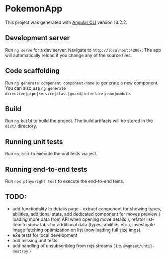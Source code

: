 # PokemonApp

This project was generated with [Angular CLI](https://github.com/angular/angular-cli) version 13.2.2.

## Development server

Run `ng serve` for a dev server. Navigate to `http://localhost:4200/`. The app will automatically reload if you change any of the source files.

## Code scaffolding

Run `ng generate component component-name` to generate a new component. You can also use `ng generate directive|pipe|service|class|guard|interface|enum|module`.

## Build

Run `ng build` to build the project. The build artifacts will be stored in the `dist/` directory.

## Running unit tests

Run `ng test` to execute the unit tests via jest.

## Running end-to-end tests

Run `npx playwright test` to execute the end-to-end tests.

## TODO:
* add functionality to details page - extract component for showing types, abilities, additional stats, add dedicated component for moves preview ( loading more data from API when opening move details ), refator list-item to show tabs for additional data (types, abilities etc.), investigate image fetching optimization on list (now loading full size imgs), 
* e2e tests for local development
* add missing unit tests
* add handling of unsubscribing from rxjs streams ( i.e. `@ngneat/until-destroy` )

